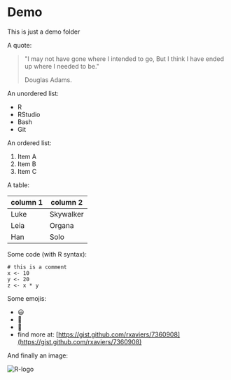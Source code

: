 # Demo

This is just a demo folder

A quote:

> "I may not have gone where I intended to go,
> But I think I have ended up where I needed to be."
>
> Douglas Adams.
 

An unordered list:

- R
- RStudio
- Bash
- Git


An ordered list:

1. Item A
2. Item B
3. Item C


A table:

| column 1 | column 2  |
|----------|-----------|
| Luke     | Skywalker |
| Leia     | Organa    |
| Han      | Solo      |


Some code (with R syntax):

```{r}
# this is a comment
x <- 10
y <- 20
z <- x * y
```

Some emojis:

- :smiley:
- :bear:
- :pencil:
- find more at: [https://gist.github.com/rxaviers/7360908](https://gist.github.com/rxaviers/7360908)


And finally an image:

![R-logo](https://www.r-project.org/logo/Rlogo.png)

